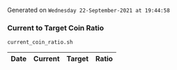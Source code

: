 Generated on `Wednesday 22-September-2021 at 19:44:58`

### Current to Target Coin Ratio
`current_coin_ratio.sh`

Date|Current|Target|Ratio
---|---|---|---
